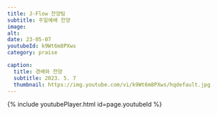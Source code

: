 ```yaml
---
title: J-Flow 찬양팀
subtitle: 주일예배 찬양
image:
alt:
date: 23-05-07
youtubeId: k9Wt6m8PXws
category: praise

caption:
  title: 경배와 찬양
  subtitle: 2023. 5. 7
  thumbnail: https://img.youtube.com/vi/k9Wt6m8PXws/hqdefault.jpg
---
```


{% include youtubePlayer.html id=page.youtubeId %}

